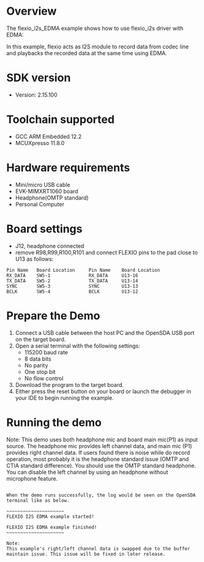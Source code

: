 Overview
========
The flexio_i2s_EDMA example shows how to use flexio_i2s driver with EDMA:

In this example, flexio acts as I2S module to record data from codec line and playbacks the recorded data at the same time using EDMA.

SDK version
===========
- Version: 2.15.100

Toolchain supported
===================
- GCC ARM Embedded  12.2
- MCUXpresso  11.8.0

Hardware requirements
=====================
- Mini/micro USB cable
- EVK-MIMXRT1060 board
- Headphone(OMTP standard)
- Personal Computer

Board settings
==============
- J12, headphone connected
- remove R98,R99,R100,R101 and connect FLEXIO pins to the pad close to U13 as follows:
~~~~~~~~~~~~~~~~~~~~~~~~~~~~~~~~~~~~~~~~~~~~~~~~~~~~~~
Pin Name   Board Location     Pin Name    Board Location
RX_DATA    SW5-1              RX_DATA     U13-16
TX_DATA    SW5-2              TX_DATA     U13-14
SYNC       SW5-3              SYNC        U13-13
BCLK       SW5-4              BCLK        U13-12
~~~~~~~~~~~~~~~~~~~~~~~~~~~~~~~~~~~~~~~~~~~~~~~~~~~~~~

Prepare the Demo
================
1.  Connect a USB cable between the host PC and the OpenSDA USB port on the target board.
2.  Open a serial terminal with the following settings:
    - 115200 baud rate
    - 8 data bits
    - No parity
    - One stop bit
    - No flow control
3.  Download the program to the target board.
4.  Either press the reset button on your board or launch the debugger in your IDE to begin running the example.

Running the demo
================

Note: This demo uses both headphone mic and board main mic(P1) as input source. The headphone mic provides left
channel data, and main mic (P1) provides right channel data. If users found there is noise while do record operation,
most probably it is the headphone standard issue (OMTP and CTIA standard difference). You should use the OMTP
standard headphone. You can disable the left channel by using an headphone without microphone feature.

~~~~~~~~~~~~~~~~~~~~~~~~~~~~~~~~~~~~~~~~~~~~~~~~~~~~~~~~~~~~~~~~~~~~~~~

When the demo runs successfully, the log would be seen on the OpenSDA terminal like as below.

~~~~~~~~~~~~~~~~~~~~~
FLEXIO I2S EDMA example started!

FLEXIO I2S EDMA example finished!
~~~~~~~~~~~~~~~~~~~~~

Note:
This example's right/left channel data is swapped due to the buffer maintain issue. This issue will be fixed in later release.
